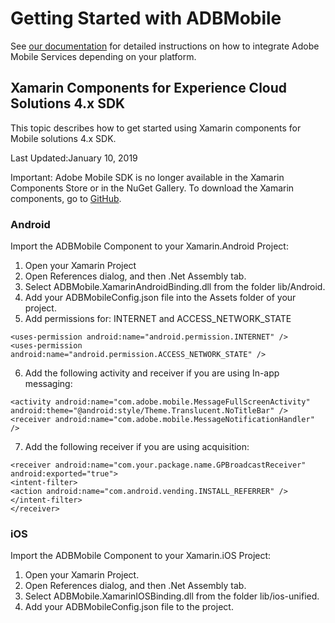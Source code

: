 # Getting Started with ADBMobile

See [our documentation](https://marketing.adobe.com/resources/help/en_US/mobile/download_sdk.html) for detailed instructions on how to integrate Adobe Mobile Services depending on your platform.

## Xamarin Components for Experience Cloud Solutions 4.x SDK

This topic describes how to get started using Xamarin components for Mobile solutions 4.x SDK.

Last Updated:January 10, 2019

Important: Adobe Mobile SDK is no longer available in the Xamarin Components Store or in the NuGet Gallery. To download the Xamarin components, go to [GitHub](https://github.com/Adobe-Marketing-Cloud/mobile-services).

### **Android**

Import the ADBMobile Component to your Xamarin.Android Project:

1. Open your Xamarin Project
2. Open References dialog, and then .Net Assembly tab.
3. Select ADBMobile.XamarinAndroidBinding.dll from the folder lib/Android.
4. Add your ADBMobileConfig.json file into the Assets folder of your project. 
5. Add permissions for: INTERNET and ACCESS_NETWORK_STATE

```
<uses-permission android:name="android.permission.INTERNET" />
<uses-permission android:name="android.permission.ACCESS_NETWORK_STATE" />
```
6. Add the following activity and receiver if you are using In-app messaging:

```
<activity android:name="com.adobe.mobile.MessageFullScreenActivity"  android:theme="@android:style/Theme.Translucent.NoTitleBar" />
<receiver android:name="com.adobe.mobile.MessageNotificationHandler" />
```
7. Add the following receiver if you are using acquisition:

```
<receiver android:name="com.your.package.name.GPBroadcastReceiver" android:exported="true">
<intent-filter>
<action android:name="com.android.vending.INSTALL_REFERRER" />
</intent-filter>
</receiver>
```

### **iOS**

Import the ADBMobile Component to your Xamarin.iOS Project:

1. Open your Xamarin Project.
2. Open References dialog, and then .Net Assembly tab.
3. Select ADBMobile.XamarinIOSBinding.dll from the folder lib/ios-unified.
4. Add your ADBMobileConfig.json file to the project.
